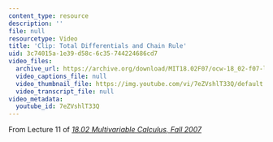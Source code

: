```yaml
---
content_type: resource
description: ''
file: null
resourcetype: Video
title: 'Clip: Total Differentials and Chain Rule'
uid: 3c74015a-1e39-d58c-6c35-744224686cd7
video_files:
  archive_url: https://archive.org/download/MIT18.02F07/ocw-18_02-f07-lec11_300k.mp4
  video_captions_file: null
  video_thumbnail_file: https://img.youtube.com/vi/7eZVshlT33Q/default.jpg
  video_transcript_file: null
video_metadata:
  youtube_id: 7eZVshlT33Q
---
```


From Lecture 11 of [_18.02 Multivariable Calculus, Fall 2007_](/courses/18-02-multivariable-calculus-fall-2007/pages/video-lectures)